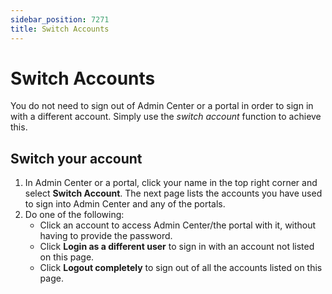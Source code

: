 ```yaml
---
sidebar_position: 7271
title: Switch Accounts
---
```


# Switch Accounts

You do not need to sign out of Admin Center or a portal in order to sign in with a different account. Simply use the *switch account* function to achieve this.

## Switch your account

1. In Admin Center or a portal, click your name in the top right corner and select **Switch Account**. The next page lists the accounts you have
   used to sign into Admin Center and any of the portals.
2. Do one of the following:
   * Click an account to access Admin Center/the portal with it, without having to provide the password.
   * Click **Login as a different user** to sign in with an account not listed on this page.
   * Click **Logout completely** to sign out of all the accounts listed on this page.